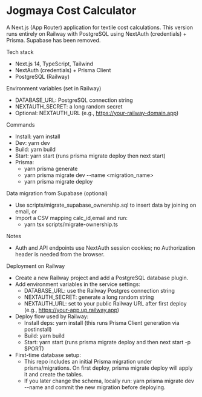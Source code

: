 # Jogmaya Cost Calculator

A Next.js (App Router) application for textile cost calculations. This version runs entirely on Railway with PostgreSQL using NextAuth (credentials) + Prisma. Supabase has been removed.

Tech stack
- Next.js 14, TypeScript, Tailwind
- NextAuth (credentials) + Prisma Client
- PostgreSQL (Railway)

Environment variables (set in Railway)
- DATABASE_URL: PostgreSQL connection string
- NEXTAUTH_SECRET: a long random secret
- Optional: NEXTAUTH_URL (e.g., https://your-railway-domain.app)

Commands
- Install: yarn install
- Dev: yarn dev
- Build: yarn build
- Start: yarn start (runs prisma migrate deploy then next start)
- Prisma:
  - yarn prisma generate
  - yarn prisma migrate dev --name <migration_name>
  - yarn prisma migrate deploy

Data migration from Supabase (optional)
- Use scripts/migrate_supabase_ownership.sql to insert data by joining on email, or
- Import a CSV mapping calc_id,email and run:
  - yarn tsx scripts/migrate-ownership.ts

Notes
- Auth and API endpoints use NextAuth session cookies; no Authorization header is needed from the browser.

Deployment on Railway
- Create a new Railway project and add a PostgreSQL database plugin.
- Add environment variables in the service settings:
  - DATABASE_URL: use the Railway Postgres connection string
  - NEXTAUTH_SECRET: generate a long random string
  - NEXTAUTH_URL: set to your public Railway URL after first deploy (e.g., https://your-app.up.railway.app)
- Deploy flow used by Railway:
  - Install deps: yarn install (this runs Prisma Client generation via postinstall)
  - Build: yarn build
  - Start: yarn start (runs prisma migrate deploy and then next start -p $PORT)
- First-time database setup:
  - This repo includes an initial Prisma migration under prisma/migrations. On first deploy, prisma migrate deploy will apply it and create the tables.
  - If you later change the schema, locally run: yarn prisma migrate dev --name <change> and commit the new migration before deploying.
